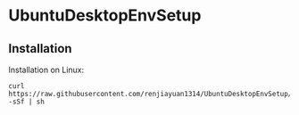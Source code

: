 UbuntuDesktopEnvSetup
=================================

Installation
------------
Installation on Linux:

    curl https://raw.githubusercontent.com/renjiayuan1314/UbuntuDesktopEnvSetup/master/setup.sh -sSf | sh

